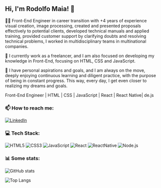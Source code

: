 ## Hi, I'm Rodolfo Maia! 👋

👨‍💻   Front-End Engineer in career transition with +4 years of experience visual creation, image processing, created and presented proposals effectively to potential clients, developed technical manuals and applied training, provided customer support by clarifying doubts and resolving technical problems, I worked in multidisciplinary teams in multinational companies.

🚀 I currently work as a freelancer, and I am also focused on developing my knowledge in Front-End, focusing on HTML, CSS and JavaScript.

🌱  I have personal aspirations and goals, and I am always on the move, deeply enjoying continuous learning and diligent practice, with the purpose of being in constant progress. This way, every day, I get even closer to realizing my dreams and goals.

Front-End Engineer | HTML | CSS | JavaScript | React | React Native| de.js


### 📫 How to reach me:

[![LinkedIn](https://img.shields.io/badge/LinkedIn-0077B5?style=for-the-badge&logo=linkedin&logoColor=white)](https://www.linkedin.com/in/rodolfo-de-souza-maia-47529541)

### 💻 Tech Stack:

![HTML5](https://img.shields.io/badge/HTML5-E34F26?style=for-the-badge&logo=html5&logoColor=white)
![CSS3](https://img.shields.io/badge/CSS3-1572B6?style=for-the-badge&logo=css3&logoColor=white)
![JavaScript](https://img.shields.io/badge/JavaScript-323330?style=for-the-badge&logo=javascript&logoColor=F7DF1E)
![React](https://img.shields.io/badge/React-20232A?style=for-the-badge&logo=react&logoColor=61DAFB)
![ReactNative](https://img.shields.io/badge/React_Native-20232A?style=for-the-badge&logo=react&logoColor=61DAFB)
![Node.js](https://img.shields.io/badge/Node.js-43853D?style=for-the-badge&logo=node.js&logoColor=white)

### 📊  Some stats:

![GitHub stats](https://github-readme-stats.vercel.app/api?username=rodolfomaia85&show_icons=true&theme=transparent)

![Top Langs](https://github-readme-stats.vercel.app/api/top-langs/?username=rodolfomaia85&layout=compact)
